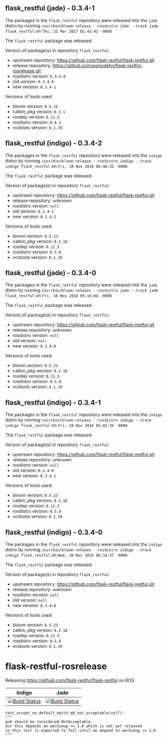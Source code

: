 ## flask_restful (jade) - 0.3.4-1

The packages in the `flask_restful` repository were released into the `jade` distro by running `/usr/bin/bloom-release --rosdistro jade --track jade flask_restful` on `Thu, 23 Mar 2017 02:43:41 -0000`

The `flask_restful` package was released.

Version of package(s) in repository `flask_restful`:

- upstream repository: https://github.com/flask-restful/flask-restful.git
- release repository: https://github.com/asmodehn/flask-restful-rosrelease.git
- rosdistro version: `0.3.4-0`
- old version: `0.3.4-0`
- new version: `0.3.4-1`

Versions of tools used:

- bloom version: `0.5.25`
- catkin_pkg version: `0.3.1`
- rosdep version: `0.11.5`
- rosdistro version: `0.6.1`
- vcstools version: `0.1.39`


## flask_restful (indigo) - 0.3.4-2

The packages in the `flask_restful` repository were released into the `indigo` distro by running `/usr/bin/bloom-release --rosdistro indigo --track indigo flask_restful` on `Fri, 18 Nov 2016 06:46:32 -0000`

The `flask_restful` package was released.

Version of package(s) in repository `flask_restful`:

- upstream repository: https://github.com/flask-restful/flask-restful.git
- release repository: unknown
- rosdistro version: `null`
- old version: `0.3.4-1`
- new version: `0.3.4-2`

Versions of tools used:

- bloom version: `0.5.23`
- catkin_pkg version: `0.2.10`
- rosdep version: `0.11.5`
- rosdistro version: `0.5.0`
- vcstools version: `0.1.39`


## flask_restful (jade) - 0.3.4-0

The packages in the `flask_restful` repository were released into the `jade` distro by running `/usr/bin/bloom-release --rosdistro jade --track jade flask_restful` on `Fri, 18 Nov 2016 05:16:04 -0000`

The `flask_restful` package was released.

Version of package(s) in repository `flask_restful`:

- upstream repository: https://github.com/flask-restful/flask-restful.git
- release repository: unknown
- rosdistro version: `null`
- old version: `null`
- new version: `0.3.4-0`

Versions of tools used:

- bloom version: `0.5.23`
- catkin_pkg version: `0.2.10`
- rosdep version: `0.11.5`
- rosdistro version: `0.5.0`
- vcstools version: `0.1.39`


## flask_restful (indigo) - 0.3.4-1

The packages in the `flask_restful` repository were released into the `indigo` distro by running `/usr/bin/bloom-release --rosdistro indigo --track indigo flask_restful` on `Fri, 18 Nov 2016 05:02:35 -0000`

The `flask_restful` package was released.

Version of package(s) in repository `flask_restful`:

- upstream repository: https://github.com/flask-restful/flask-restful.git
- release repository: unknown
- rosdistro version: `null`
- old version: `0.3.4-0`
- new version: `0.3.4-1`

Versions of tools used:

- bloom version: `0.5.23`
- catkin_pkg version: `0.2.10`
- rosdep version: `0.11.5`
- rosdistro version: `0.5.0`
- vcstools version: `0.1.39`


## flask_restful (indigo) - 0.3.4-0

The packages in the `flask_restful` repository were released into the `indigo` distro by running `/usr/bin/bloom-release --rosdistro indigo --track indigo flask_restful` on `Wed, 16 Nov 2016 06:14:37 -0000`

The `flask_restful` package was released.

Version of package(s) in repository `flask_restful`:

- upstream repository: https://github.com/flask-restful/flask-restful.git
- release repository: unknown
- rosdistro version: `null`
- old version: `null`
- new version: `0.3.4-0`

Versions of tools used:

- bloom version: `0.5.23`
- catkin_pkg version: `0.2.10`
- rosdep version: `0.11.5`
- rosdistro version: `0.5.0`
- vcstools version: `0.1.39`


# flask-restful-rosrelease
Releasing https://github.com/flask-restful/flask-restful on ROS

| Indigo | Jade |
|:------:|:----:|
| [![Build Status](https://travis-ci.org/asmodehn/flask-restful-rosrelease.svg?branch=release%2Findigo%2Fflask_restful)](https://travis-ci.org/asmodehn/flask-restful-rosrelease)| [![Build Status](https://travis-ci.org/asmodehn/flask-restful-rosrelease.svg?branch=release%2Fjade%2Fflask_restful)](https://travis-ci.org/asmodehn/flask-restful-rosrelease) |

    test_accept_no_default_match_q0_not_acceptable(self):
    """
    q=0 should be considered NotAcceptable,
    but this depends on werkzeug >= 1.0 which is not yet released
    so this test is expected to fail until we depend on werkzeug >= 1.0
    """
